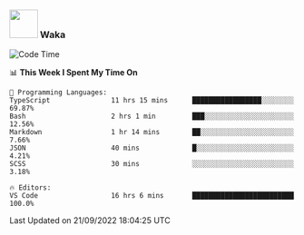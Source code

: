 ### <img src="https://media.giphy.com/media/VgCDAzcKvsR6OM0uWg/giphy.gif" width="50"> Waka

  <!--START_SECTION:waka-->
![Code Time](http://img.shields.io/badge/Code%20Time-882%20hrs%2052%20mins-blue)

📊 **This Week I Spent My Time On** 

```text
💬 Programming Languages: 
TypeScript               11 hrs 15 mins      █████████████████░░░░░░░░   69.87% 
Bash                     2 hrs 1 min         ███░░░░░░░░░░░░░░░░░░░░░░   12.56% 
Markdown                 1 hr 14 mins        ██░░░░░░░░░░░░░░░░░░░░░░░   7.66% 
JSON                     40 mins             █░░░░░░░░░░░░░░░░░░░░░░░░   4.21% 
SCSS                     30 mins             ░░░░░░░░░░░░░░░░░░░░░░░░░   3.18%

🔥 Editors: 
VS Code                  16 hrs 6 mins       █████████████████████████   100.0%

```


 Last Updated on 21/09/2022 18:04:25 UTC
<!--END_SECTION:waka-->
